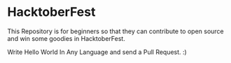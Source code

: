 # HacktoberFest
This Repository is for beginners so that they can contribute to open source and win some goodies in HacktoberFest.

Write Hello World In Any Language and send a Pull Request. :)
